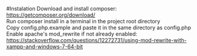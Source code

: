 #Instalation
Download and install composer:
https://getcomposer.org/download/
<br/>
Run composer install in a terminal in the project root directory
<br/>
Copy config.php.example and paste it in the same directory as config.php
<br />
Enable apache's mod_rewrite if not already enabled: https://stackoverflow.com/questions/12272731/using-mod-rewrite-with-xampp-and-windows-7-64-bit